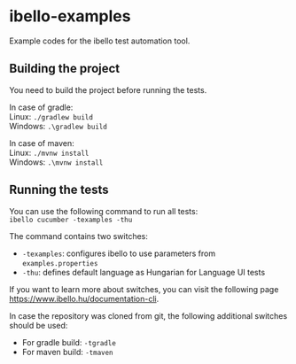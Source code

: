 # ibello-examples
Example codes for the ibello test automation tool.

## Building the project
You need to build the project before running the tests.  

In case of gradle:  
Linux: `./gradlew build`  
Windows: `.\gradlew build`

In case of maven:  
Linux: `./mvnw install`  
Windows: `.\mvnw install`

## Running the tests
You can use the following command to run all tests:  
`ibello cucumber -texamples -thu`  

The command contains two switches:  
* `-texamples`: configures ibello to use parameters from `examples.properties`
* `-thu`: defines default language as Hungarian for Language UI tests 

If you want to learn more about switches, you can visit the following page https://www.ibello.hu/documentation-cli.  

In case the repository was cloned from git, the following additional switches should be used:  
* For gradle build: `-tgradle`  
* For maven build: `-tmaven`